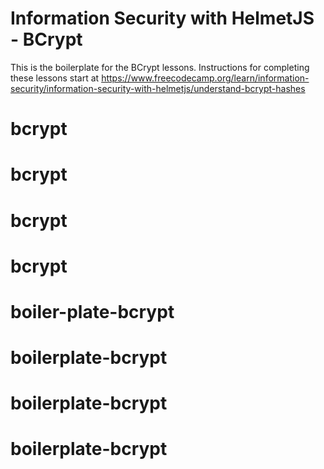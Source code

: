# Information Security with HelmetJS - BCrypt

This is the boilerplate for the BCrypt lessons. Instructions for completing these lessons start at https://www.freecodecamp.org/learn/information-security/information-security-with-helmetjs/understand-bcrypt-hashes
# bcrypt
# bcrypt
# bcrypt
# bcrypt
# boiler-plate-bcrypt
# boilerplate-bcrypt
# boilerplate-bcrypt
# boilerplate-bcrypt
